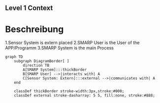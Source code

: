 ## Level 1 Context
# Beschreibung
1.Sensor System is extern placed 
2.SMARP User is the User of the APP/Programm 
3.SMARP System is the main Process 


```mermaid
graph TD
    subgraph DiagramBorder[ ]
        direction TB
        A[SMARP System]:::thickBorder
        B[SMARP User] -->|interacts with| A
        C[Sensor System: Extern]:::external -->|communicates with| A
    end

    classDef thickBorder stroke-width:3px,stroke:#000;
    classDef external stroke-dasharray: 5 5, fill:none, stroke:#888;

```

















